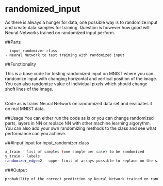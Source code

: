 # randomized_input

As there is always a hunger for data, one possible way is to randomize input and create data samples for 
training. Question is however how good will Neural Networks trained on randomized input perform.

##Parts

    - input_randomizer class
    - Neural Network to test training with randomized input

##Functionality

This is a base code for testing randomized input on MNIST where you can randomize input with changing
horizontal and vertical position of the image. You can also randomize value of individual pixels which should
change shoft lines of the image.

<br>Code as is trains Neural Network on randomized data set and evaluates it on real MNIST data.

##Usage
You can either run the code as is or you can change randomized parts, layers in NN or replace NN with other
machine learning algorythm. You can also add your own randomizing methods to the class and see what performance
can you achieve.

###Input
Input for input_randomizer class
```sh
x_train - list of samples (one sample per case) to be randomized
y_train - labels
randomizer_edge=2 - upper limit of arrays possible to replace on the sides of the image
```
###Output
```sh
probability of the correct prediction by Neural Network trained on randomized input
```